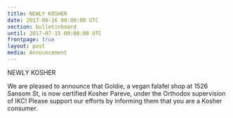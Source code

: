 ```yaml
---
title: NEWLY KOSHER
date: 2017-06-16 00:00:00 UTC
section: bulletinboard
until: 2017-07-15 00:00:00 UTC
frontpage: true
layout: post
media: Announcement
---
```


NEWLY KOSHER

We are pleased to announce that  Goldie, a vegan falafel shop at 1526 Sansom St, is now certified Kosher Pareve, under the Orthodox supervision of IKC! Please support our efforts by informing them that you are a Kosher consumer.
